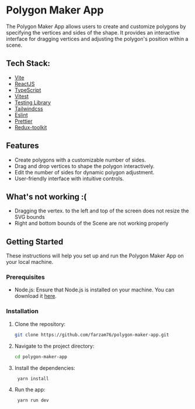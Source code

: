 # Polygon Maker App

The Polygon Maker App allows users to create and customize polygons by specifying the vertices and sides of the shape. It provides an interactive interface for dragging vertices and adjusting the polygon's position within a scene.
## Tech Stack:

- [Vite](https://vitejs.dev)
- [ReactJS](https://reactjs.org)
- [TypeScript](https://www.typescriptlang.org)
- [Vitest](https://vitest.dev)
- [Testing Library](https://testing-library.com)
- [Tailwindcss](https://tailwindcss.com)
- [Eslint](https://eslint.org)
- [Prettier](https://prettier.io)
- [Redux-toolkit](https://redux-toolkit.js.org/)


## Features

- Create polygons with a customizable number of sides.
- Drag and drop vertices to shape the polygon interactively.
- Edit the number of sides for dynamic polygon adjustment.
- User-friendly interface with intuitive controls.
## What's not working :\(
- Dragging the vertex. to the left and top of the screen does not resize the SVG bounds
- Right and bottom bounds of the Scene are not working properly
## Getting Started

These instructions will help you set up and run the Polygon Maker App on your local machine.

### Prerequisites

- Node.js: Ensure that Node.js is installed on your machine. You can download it [here](https://nodejs.org/).

### Installation

1. Clone the repository:

   ```bash
   git clone https://github.com/farzam76/polygon-maker-app.git
    ```
2. Navigate to the project directory:

   ```bash
   cd polygon-maker-app
   ```
3. Install the dependencies:

   ```bash
    yarn install
    ```
4. Run the app:

   ```bash
    yarn run dev
    ```
    

